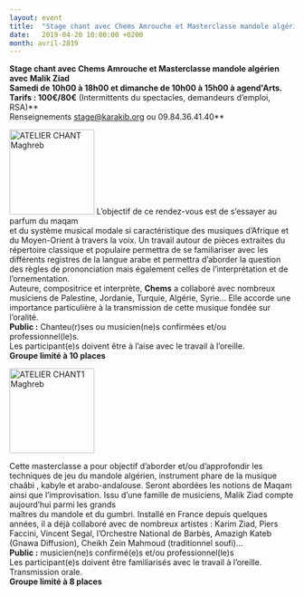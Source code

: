 ```yaml
---
layout: event
title:  "Stage chant avec Chems Amrouche et Masterclasse mandole algérien avec Malik Ziad"
date:   2019-04-20 10:00:00 +0200
month: avril-2019
---
```

**Stage chant avec Chems Amrouche et Masterclasse mandole algérien avec Malik Ziad  
Samedi de 10h00 à 18h00 et dimanche de 10h00 à 15h00 à agend'Arts.  
Tarifs : 100€/80€** (Intermittents du spectacles, demandeurs d’emploi, RSA)**  
Renseignements <a href="mailto:stage@karakib.org" target="_blank" rel="noopener noreferrer">stage@karakib.org</a> ou 09.84.36.41.40**

<img class=" size-thumbnail wp-image-6042 alignleft" src="http://localhost/wpagendarts/wp-content/uploads/2019/02/atelier-chant-maghreb.jpg?w=150" alt="ATELIER CHANT Maghreb" width="150" height="150" srcset="http://localhost/wpagendarts/wp-content/uploads/2019/02/atelier-chant-maghreb.jpg 827w, http://localhost/wpagendarts/wp-content/uploads/2019/02/atelier-chant-maghreb-300x300.jpg 300w, http://localhost/wpagendarts/wp-content/uploads/2019/02/atelier-chant-maghreb-150x150.jpg 150w, http://localhost/wpagendarts/wp-content/uploads/2019/02/atelier-chant-maghreb-768x768.jpg 768w" sizes="(max-width: 150px) 100vw, 150px" /> L’objectif de ce rendez-vous est de s’essayer au parfum du maqam  
et du système musical modale si caractéristique des musiques d’Afrique et du Moyen-Orient à travers la voix. Un travail autour de pièces extraites du répertoire classique et populaire permettra de se familiariser avec les différents registres de la langue arabe et permettra d’aborder la question des règles de prononciation mais également celles de l’interprétation et de l’ornementation.  
Auteure, compositrice et interprète, **Chems** a collaboré avec nombreux musiciens de Palestine, Jordanie, Turquie, Algérie, Syrie... Elle accorde une importance particulière à la transmission de cette musique fondée sur l’oralité.  
**Public :** Chanteu(r)ses ou musicien(ne)s confirmées et/ou professionnel(le)s.  
Les participant(e)s doivent être à l’aise avec le travail à l’oreille.  
**Groupe limité à 10 places**

<img class=" size-thumbnail wp-image-6043 alignleft" src="http://localhost/wpagendarts/wp-content/uploads/2019/02/atelier-chant1-maghreb.jpg?w=150" alt="ATELIER CHANT1 Maghreb" width="150" height="150" srcset="http://localhost/wpagendarts/wp-content/uploads/2019/02/atelier-chant1-maghreb.jpg 1299w, http://localhost/wpagendarts/wp-content/uploads/2019/02/atelier-chant1-maghreb-300x300.jpg 300w, http://localhost/wpagendarts/wp-content/uploads/2019/02/atelier-chant1-maghreb-1024x1024.jpg 1024w, http://localhost/wpagendarts/wp-content/uploads/2019/02/atelier-chant1-maghreb-150x150.jpg 150w, http://localhost/wpagendarts/wp-content/uploads/2019/02/atelier-chant1-maghreb-768x768.jpg 768w, http://localhost/wpagendarts/wp-content/uploads/2019/02/atelier-chant1-maghreb-1200x1200.jpg 1200w" sizes="(max-width: 150px) 100vw, 150px" /> 

Cette masterclasse a pour objectif d’aborder et/ou d’approfondir les techniques de jeu du mandole algérien, instrument phare de la musique chaâbi , kabyle et arabo-andalouse. Seront abordées les notions de Maqam ainsi que l’improvisation. Issu d’une famille de musiciens, Malik Ziad compte aujourd’hui parmi les grands  
maîtres du mandole et du gumbri. Installé en France depuis quelques années, il a déjà collaboré avec de nombreux artistes : Karim Ziad, Piers Faccini, Vincent Segal, l’Orchestre National de Barbès, Amazigh Kateb (Gnawa Diffusion), Cheikh Zein Mahmoud (traditionnel soufi)...  
**Public :** musicien(ne)s confirmé(e)s et/ou professionnel(le)s  
Les participant(e)s doivent être familiarisés avec le travail à l’oreille. Transmission orale.  
**Groupe limité à 8 places**